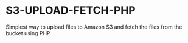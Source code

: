 # S3-UPLOAD-FETCH-PHP
Simplest way to upload files to Amazon S3 and fetch the files from the bucket using PHP 
